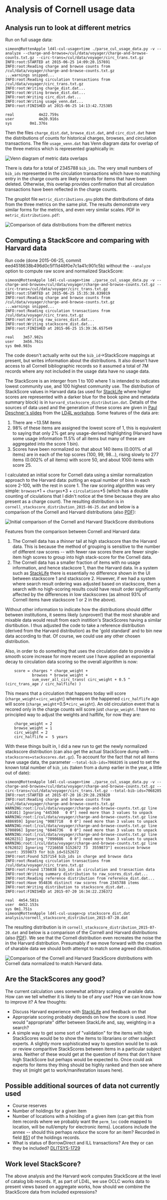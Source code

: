 # Analysis of Cornell usage data

## Analysis run to look at different metrics

Run on full usage data:

```
simeon@RottenApple ld4l-cul-usage>time ./parse_cul_usage_data.py -v --analyze --charge-and-browse=/cul/data/voyager/charge-and-browse-counts.txt.gz --circ-trans=/cul/data/voyager/circ_trans.txt.gz 
INFO:root:STARTED at 2015-06-25 14:09:20.157691
INFO:root:Reading charge and browse counts from /cul/data/voyager/charge-and-browse-counts.txt.gz
...warnings snipped...
INFO:root:Reading circulation transactions from /cul/data/voyager/circ_trans.txt.gz
INFO:root:Writing charge_dist.dat...
INFO:root:Writing browse_dist.dat...
INFO:root:Writing circ_dist.dat...
INFO:root:Writing usage_venn.dat...
INFO:root:FINISHED at 2015-06-25 14:13:42.725385

real		   4m22.759s
user		   4m20.916s
sys		   0m1.376s
```

Then the files `charge_dist.dat`, `browse_dist.dat`, and `circ_dist.dat` have the distributions of counts for historical charges, browses, and circulation transactions. The file `usage_venn.dat` has Venn diagram data for overlap of the three metrics which is represented graphically in:

![Venn diagram of metric data overlaps](usage_venn.png)

There is data for a total of 2345788 `bib_ids`. The very small numbers of `bib_ids` represented in the circulation transactions which have no matching entry in the charge counts are likely records for items that have been deleted. Otherwise, this overlap provides confirmation that all circulation transactions have been reflected in the charge counts.

The gnuplot file `metric_distributions.gnu` plots the distributions of data from the three metrics on the same plot. The results demonstrate very similar forms for the metrics, and even very similar scales. PDF in `metric_distributions.pdf`: 

![Comparison of data distributions from the different metrics](metric_distributions.png)

## Computing a StackScore and comparing with Harvard data

Run code (done 2015-06-25, commit eed4518638b496d0c5f11d48f0e7c1a41c901c5b) without the `--analyze` option to compute raw score and normalized StackScore:

```
simeon@RottenApple ld4l-cul-usage>time ./parse_cul_usage_data.py -v --charge-and-browse=/cul/data/voyager/charge-and-browse-counts.txt.gz --circ-trans=/cul/data/voyager/circ_trans.txt.gz 
INFO:root:STARTED at 2015-06-25 15:35:38.839019
INFO:root:Reading charge and browse counts from /cul/data/voyager/charge-and-browse-counts.txt.gz
...warnings snipped...
INFO:root:Reading circulation transactions from /cul/data/voyager/circ_trans.txt.gz
INFO:root:Writing raw_scores_dist.dat...
INFO:root:Writing stackscore_dist.dat...
INFO:root:FINISHED at 2015-06-25 15:39:36.657549

real	3m57.982s
user	3m56.761s
sys	0m0.983s
```

The code doesn't actually write out the `bib_id`->StackScore mappings at present, but writes information about the distributions. It also doesn't have access to all Cornell bibliographic records so it assumed a total of 7M records where any not included in the usage data have no usage data.

The StackScore is an interger from 1 to 100 where 1 is intended to indicates lowest community use, and 100 highest community use. The distribution of StackScore values in Harvard data (as used for [StackLife](http://stacklife.harvard.edu/) where higher scores are represented with a darker blue for the book spine and metadata summary block) is in `harvard_stackscore_distribution.dat`. Details of the sources of data used and the generation of these scores are given in [Paul Deschner's slides](https://wiki.duraspace.org/download/attachments/68060801/LD4L%20Usage%20Data.pdf?version=1&modificationDate=1425566384182&api=v2) from the [LD4L workshop](https://wiki.duraspace.org/display/ld4l/LD4L+Workshop+Agenda). Some features of the data are:

  1. There are ~13.5M items
  2. 98% of these items are assigned the lowest score of 1, this is equivalent to saying that only 2% get any usage-derived highlighting (Harvard have some usage information 11.5% of all items but many of these are aggregated into the score 1 bin).
  3. Scores have been normalized so that about 140 items (0.001% of all items) are in each of the top scores (100, 99, 98...), rising slowly to 277 items (0.002% of all items) with score 50, and about 1000 items with score 25.
  
I calculated an initial score for Cornell data using a similar normalization approach to the Harvard data: putting an equal number of bins in each score 2-100, with the rest in score 1. The raw scoring algorithm was very simple: `browses`*1 + `charges`*3 + `circulations`*5 (which has a double counting of ciculations that I didn't notice at the time because they are also present as a charge count). The resulting distribution is in `cornell_stackscore_distribution_2015-06-25.dat` and below is a comparison of the Cornell and Harvard distributions (also [PDF](compare_stackscore_distributions_2015-06-25.pdf)):

![Initial comparison of the Cornell and Harvard StackScore distributions](compare_stackscore_distributions_2015-06-25.png)

Features from the comparison between Cornell and Harvard data:

  1. The Cornell data has a _thinner_ tail at high stackscore than the Harvard data. This is because the method of grouping is sensitive to the number of different raw scores -- with fewer raw scores there are fewer single-item high scores to group into high stack-score for the Cornell data.
  2. The Cornell data has a smaller fraction of items with no usage information, and hence stackcore 1, than the Harvard data. In a system such as [StackLife](http://stacklife.law.harvard.edu/) there is essentially no difference shown in the UI between stackscore 1 and stackscore 2. However, if we had a system where search result ordering was adjusted based on stackscore, then a search with no high-scoring results could have result order significantly affected by the differences in low stackscores (as almost 93% of Cornell items have stackscore 1 or 2 in the above).

Without other information to indicate how the distributions should differ between institutions, it seems likely (unproven!) that the most sharable and mixable data would result from each instition's StackScores having a similar disrtibution. I thus adjusted the code to take a reference distribution (derived from the Harvard distribution) as the 'gold standard' and to bin new data according to that. Of course, we could use any other chosen distribution.

Also, in order to do something that uses the circulation date to provide a smooth score increase for more recent use I have applied an exponential decay to circulation data scoring so the overall algorithm is now:

```
    score = charges * charge_weight +
            browses * browse_weight +
            sum_over_all_circ_trans( circ_weight + 0.5 ^ (circ_trans_age / circ_halflife) )
```

This means that a circulation that happens today will score (`charge_weight`+`circ_weight`) whereas on the happened `circ_halflife` ago will score (`charge_weight`+0.5*`circ_weight`). An old circulation event that is recored only in the charge counts will score just `charge_weight`. I have no principled way to adjust the weights and halflife, for now they are:

```
    charge_weight = 2 
    browse_weight = 1
    circ_weight = 2
    circ_halflife =  5 years
```

With these things built in, I did a new run to get the newly normalized stackscore distribution (can also get the actual StackScore dump with `--stackscores=stackscores.dat.gz`). To account for the fact that not all items have usage data, the parameter `--total-bib-ids=7068205` is used to set the known total number of `bib_ids` (taken from a dump earlier in the year, a little out of date):

```
simeon@RottenApple ld4l-cul-usage>time ./parse_cul_usage_data.py -v --charge-and-browse=/cul/data/voyager/charge-and-browse-counts.txt.gz --circ-trans=/cul/data/voyager/circ_trans.txt.gz --total-bib-ids=7068205
INFO:root:STARTED at 2015-07-20 16:29:28.293820
INFO:root:Reading charge and browse counts from /cul/data/voyager/charge-and-browse-counts.txt.gz
WARNING:root:[/cul/data/voyager/charge-and-browse-counts.txt.gz line 410101] Ignoring "445360   0 0"] need more than 3 values to unpack
WARNING:root:[/cul/data/voyager/charge-and-browse-counts.txt.gz line 4886959] Ignoring "9087718   0 0"] need more than 3 values to unpack
WARNING:root:[/cul/data/voyager/charge-and-browse-counts.txt.gz line 5700896] Ignoring "6046736   0 0"] need more than 3 values to unpack
WARNING:root:[/cul/data/voyager/charge-and-browse-counts.txt.gz line 6620231] Ignoring "7090686   0 0"] need more than 3 values to unpack
WARNING:root:[/cul/data/voyager/charge-and-browse-counts.txt.gz line 6762032] Ignoring "7216658 5152672 73  3559873"] excessive browse count: 3559873 for bib_id=5152672
INFO:root:Found 5257154 bib_ids in charge and browse data
INFO:root:Reading circulation transactions from /cul/data/voyager/circ_trans.txt.gz
INFO:root:Found 1736038 bib_ids in circulation and transaction data
INFO:root:Writing summary distribution to raw_scores_dist.dat...
INFO:root:Reading reference distribution from reference_dist.dat...
INFO:root:Have 954836 distinct raw scores from 2345788 items
INFO:root:Writing distribution to stackscore_dist.dat...
INFO:root:FINISHED at 2015-07-20 16:34:22.236372

real  4m54.581s
user  4m52.153s
sys 0m1.751s
simeon@RottenApple ld4l-cul-usage>cp stackscore_dist.dat analysis/cornell_stackscore_distribution_2015-07-20.dat 
```

The resulting distribution is in `cornell_stackscore_distribution_2015-07-20.dat` and below is a comparison of the Cornell and Harvard distributions (also [PDF](compare_stackscore_distributions_2015-07-20.pdf)). We see that the Cornell distribution even recreates the noise the in the Harvard distribution. Presumably if we move forward with the creation of sharable data we should both attempt to match some agreed distribution.

![Comparison of the Cornell and Harvard StackScore distributions with Cornell data normalized to match Harvard data.](compare_stackscore_distributions_2015-07-20.png)

## Are the StackScores any good?

The current calculation uses somewhat arbitrary scaling of availale data. How can we tell whether it is likely to be of any use? How we can know how to improve it? A few thoughts:

  * Discuss Harvard experience with [StackLife](http://stacklife.law.harvard.edu/) and feedback on that
  * Appropriate scoring probably depends on how the score is used. How would "appropriate" differ between StackLife and, say, weighting in a search?
  * A simple way to get some sort of "validation" for the items with high StackScores would be to show the items to librarians or other subject experts. A slightly more sophisticated way to question would be to ask or review comparitive StackScores between items in a particular subject area. Neither of these would get at the question of items that don't have high StackScore but perhaps would be expected to. Once could ask experts for items they thing should be highly ranked and then see where they sit (might get to work/manifestation issues here).

## Possible additional sources of data not currently used

  * Course reserves
  * Number of holdings for a given item
  * Number of locations with a holding of a given item (can get this from item records where we probably want the `perm_loc` code mapped to location, will be null/empty for electronic items). Locations include the annex -- should this perhaps _reduce_ the score for an item? Recorded in field [851](http://www.oclc.org/bibformats/en/8xx/851.html) of the holdings records.
  * What is status of BorrowDirect and ILL transactions? Are they or can they be included? [DLITSYS-1729](https://issues.library.cornell.edu/browse/DLITSYS-1729)

## Work level StackScore?

The above analysis and the Harvard work computes StackScore at the level of catalog bib records. If, as part of LD4L, we use OCLC works data to present views based on aggregate works, how should we combine the StackScore data from included expressions?
  
